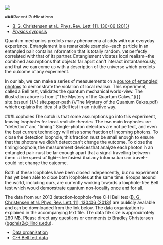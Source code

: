 <img src="{{ site.baseurl }}/img/quantum-cakes.jpg" class="img-responsive pull-left">

###Recent Publications
* <a href="{{ site.baseurl }}/{{ site.paper-path }}/Detection-Loophole-Free Test of Quantum Nonlocality, and Applications.pdf">B. G. Christensen et al., Phys. Rev. Lett. 111, 130406 (2013)</a>
* [*Physics* synopsis](http://physics.aps.org/synopsis-for/10.1103/PhysRevLett.111.130406)

Quantum mechanics predicts many phenomena at odds with our everyday experience. Entanglement is a remarkable example--each particle in an entangled pair contains information that is totally random, yet perfectly correlated with that of its partner. Entanglement violates local realism--the combined assumptions that objects far apart can't interact instantaneously, and that we can come up with a description of the universe which predicts the outcome of any experiment.

In our lab, we can make a series of measurements on a [source of entangled photons](#sources-of-entanglement) to demonstrate the violation of local realism. This experiment, called a Bell test, validates the quantum mechanical world-view. The illustration above is from ["The Mystery of the Quantum Cakes,"]({{ site.baseurl }}/{{ site.paper-path }}/The Mystery of the Quantum Cakes.pdf) which explains the idea of a Bell test in an intuitive way.

###Loopholes
The catch is that some assumptions go into this experiment, leaving loopholes for local-realistic theories. The two main loopholes are "detection" and "timing." Single-photon detectors are not perfect, and even the best current technology will miss some fraction of incoming photons. To close the detection loophole, this fraction must be small enough to ensure that the photons we didn't detect can't change the outcome. To close the timing loophole, the measurement devices that analyze each photon in an entangled pair must be far enough apart that a signal travelling between them at the speed of light--the fastest that any information can travel--could not change the outcome.

Both of these loopholes have been closed independently, but no experiment has yet been able to close both loopholes at the same time. Groups around the world, including ours, are currently working towards a loophole-free Bell test which would demonstrate quantum non-locality once and for all.

The data from our 2013 detection-loophole-free C-H Bell test (<a href="http://dx.doi.org/10.1103/PhysRevLett.111.130406">B. G. Christensen et al. Phys. Rev. Lett. 111, 130406 (2013)</a>) are publicly available and can be downloaded from the link below. The data organization is explained in the accompanying text file. The data file size is approximately 280 MB. Please direct any questions or comments to Bradley Christensen (bgchris2@illinois.edu).

* <a href="{{ site.baseurl }}/../BellTest/data_organization.txt">Data organization</a>
* <a href="{{ site.baseurl }}/../BellTest/CH_Bell_Data.zip">C-H Bell test data</a>
